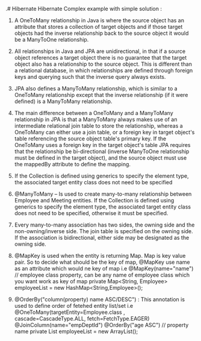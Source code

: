 

.# Hibernate
Hibernate Complex example with simple solution : 
 1. A OneToMany relationship in Java is where the source object has an attribute that stores a collection of target objects and 
    if those target objects had the inverse relationship back to the source object it would be a ManyToOne relationship. 
 2. All relationships in Java and JPA are unidirectional, in that if a source object references a target object there is 
    no guarantee that the target object also has a relationship to the source object. This is different than a relational database, 
    in which relationships are defined through foreign keys and querying such that the inverse query always exists.
 3. JPA also defines a ManyToMany relationship, which is similar to a OneToMany relationship except that the inverse relationship (if it were defined) 
    is a ManyToMany relationship. 
 4. The main difference between a OneToMany and a ManyToMany relationship in JPA is that a ManyToMany always makes use of 
    an intermediate relational join table to store the relationship, whereas a OneToMany can either use a join table, 
    or a foreign key in target object's table referencing the source object table's primary key. 
    If the OneToMany uses a foreign key in the target object's table JPA requires that the relationship be bi-directional (inverse ManyToOne 
    relationship must be defined in the target object), and the source object must use the mappedBy attribute to define the mapping.

 5. If the Collection is defined using generics to specify the element type, the associated target entity class does not need to be specified

 6. @ManyToMany – Is used to create many-to-many relationship between Employee and Meeting entities. 
    If the Collection is defined using generics to specify the element type, the associated target entity class does not need to be specified,
    otherwise it must be specified. 

 7. Every many-to-many association has two sides, the owning side and the non-owning/inverse side. 
    The join table is specified on the owning side. If the association is bidirectional, either side may be designated as the owning side. 

8. @MapKey is used when the entity is returning Map. Map is key value pair. So to decide what should be the key of map, @MapKey use name      as an attribute which would ne key of map
   i.e
      @MapKey(name="name") // employee class property, can be any name of employee class which you want work as key of map 
	     private Map<String, Employee> employeeList = new HashMap<String,Employee>();
9. @OrderBy("column(property) name ASC/DESC") : This annotation is used to define order of fetehed entity list/set
   i.e
     @OneToMany(targetEntity=Employee.class , cascade=CascadeType.ALL, fetch=FetchType.EAGER)
     @JoinColumn(name="empDeptId")
     @OrderBy("age ASC") // property name
     private List<Employee> employeeList = new ArrayList<Employee>(); 
 

